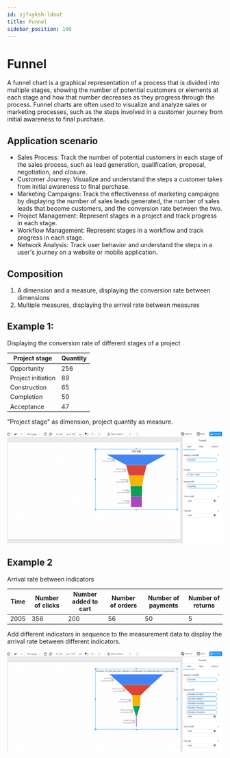 ```yaml
---
id: sjfxyksh-ldout
title: Funnel
sidebar_position: 100
---
```


# Funnel

A funnel chart is a graphical representation of a process that is divided into multiple stages, showing the number of potential customers or elements at each stage and how that number decreases as they progress through the process. Funnel charts are often used to visualize and analyze sales or marketing processes, such as the steps involved in a customer journey from initial awareness to final purchase. 

## Application scenario

- Sales Process: Track the number of potential customers in each stage of the sales process, such as lead generation, qualification, proposal, negotiation, and closure.
- Customer Journey: Visualize and understand the steps a customer takes from initial awareness to final purchase.
- Marketing Campaigns: Track the effectiveness of marketing campaigns by displaying the number of sales leads generated, the number of sales leads that become customers, and the conversion rate between the two.
- Project Management: Represent stages in a project and track progress in each stage.
- Workflow Management: Represent stages in a workflow and track progress in each stage.
- Network Analysis: Track user behavior and understand the steps in a user's journey on a website or mobile application.

## Composition

1. A dimension and a measure, displaying the conversion rate between dimensions
2. Multiple measures, displaying the arrival rate between measures

## Example 1:

Displaying the conversion rate of different stages of a project

| Project stage | Quantity |
| -------- | ---- |
| Opportunity     | 256  |
| Project initiation     | 89   |
| Construction     | 65   |
| Completion     | 50   |
| Acceptance     | 47   |

"Project stage" as dimension, project quantity as measure.

![image-20230213152433481](../../../../../../static/img/en/datafor/visualizer/image-20230213152433481.png)


## Example 2

Arrival rate between indicators

| Time | Number of clicks | Number added to cart | Number of orders | Number of payments | Number of returns |
| ---- | ------ | ---------- | ------ | ------ | ------ |
| 2005 | 356    | 200        | 56     | 50     | 5      |

Add different indicators in sequence to the measurement data to display the arrival rate between different indicators.

![image-20230213152600365](../../../../../../static/img/en/datafor/visualizer/image-20230213152600365.png)
